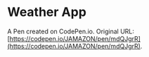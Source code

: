 # Weather App

A Pen created on CodePen.io. Original URL: [https://codepen.io/JAMAZON/pen/mdQJgrR](https://codepen.io/JAMAZON/pen/mdQJgrR).

